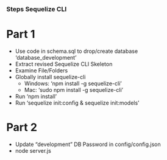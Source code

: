 ### Steps Sequelize CLI

# Part 1
* Use code in schema.sql to drop/create database ‘database_development’
* Extract revised Sequelize CLI Skeleton
* Examine File/Folders
* Globally install sequelize-cli
   * Windows: ‘npm install -g sequelize-cli’
   * Mac: ‘sudo npm install -g sequelize-cli’
* Run ‘npm install’
* Run ‘sequelize init:config & sequelize init:models’

# Part 2
* Update “development” DB Password in config/config.json
* node server.js